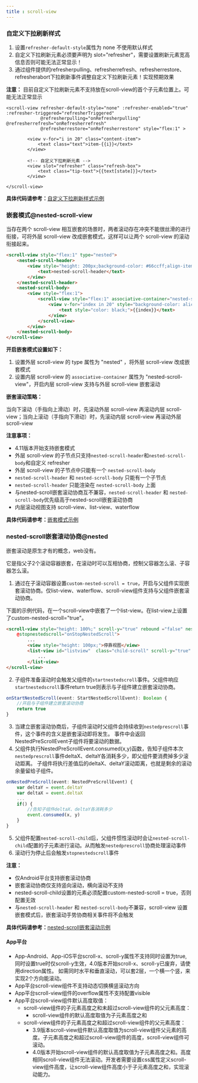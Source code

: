 ```yaml
---
title : scroll-view
---
```


<!-- ## scroll-view -->

<!-- UTSCOMJSON.scroll-view.name -->

<!-- UTSCOMJSON.scroll-view.description -->

<!-- UTSCOMJSON.scroll-view.compatibility -->

<!-- UTSCOMJSON.scroll-view.attribute -->

<!-- UTSCOMJSON.scroll-view.event -->

<!-- UTSCOMJSON.scroll-view.component_type-->

### 自定义下拉刷新样式

1. 设置`refresher-default-style`属性为 none 不使用默认样式
2. 自定义下拉刷新元素必须要声明为 slot="refresher"，需要设置刷新元素宽高信息否则可能无法正常显示！
3. 通过组件提供的refresherpulling、refresherrefresh、refresherrestore、refresherabort下拉刷新事件调整自定义下拉刷新元素！实现预期效果

**注意：** 目前自定义下拉刷新元素不支持放在scroll-view的首个子元素位置上。可能无法正常显示

```vue
<scroll-view refresher-default-style="none" :refresher-enabled="true" :refresher-triggered="refresherTriggered"
			 @refresherpulling="onRefresherpulling" @refresherrefresh="onRefresherrefresh"
			 @refresherrestore="onRefresherrestore" style="flex:1" >

		<view v-for="i in 20" class="content-item">
			<text class="text">item-{{i}}</text>
		</view>

		<!-- 自定义下拉刷新元素 -->
		<view slot="refresher" class="refresh-box">
			<text class="tip-text">{{text[state]}}</text>
		</view>

</scroll-view>
```

**具体代码请参考：**[自定义下拉刷新样式示例](https://gitcode.net/dcloud/hello-uni-app-x/-/blob/alpha/pages/component/scroll-view/scroll-view-custom-refresher-props.uvue)

### 嵌套模式@nested-scroll-view

当存在两个 scroll-view 相互嵌套的场景时，两者滚动存在冲突不能很丝滑的进行衔接，可将外层 scroll-view 改成嵌套模式，这样可以让两个 scroll-view 的滚动衔接起来。

```html
<scroll-view style="flex:1" type="nested">
	<nested-scroll-header>
		<view style="height: 200px;background-color: #66ccff;align-items: center;justify-content: center;">
			<text>nested-scroll-header</text>
		</view>
	</nested-scroll-header>
	<nested-scroll-body>
		<view style="flex:1">
			<scroll-view style="flex:1" associative-container="nested-scroll-view">
				<view v-for="index in 20" style="background-color: aliceblue; height: 80px;justify-content: center;">
					<text style="color: black;">{{index}}</text>
				</view>
			</scroll-view>
		</view>
	</nested-scroll-body>
</scroll-view>
```

**开启嵌套模式设置如下：**

1. 设置外层 scroll-view 的 type 属性为 "nested" ，将外层 scroll-view 改成嵌套模式
2. 设置内层 scroll-view 的 `associative-container` 属性为 "nested-scroll-view"，开启内层 scroll-view 支持与外层 scroll-view 嵌套滚动

**嵌套滚动策略：**

当向下滚动（手指向上滑动）时，先滚动外层 scroll-view 再滚动内层 scroll-view；当向上滚动（手指向下滑动）时，先滚动内层 scroll-view 再滚动外层 scroll-view

**注意事项：**
+ 4.11版本开始支持嵌套模式
+ 外层 scroll-view 的子节点只支持`nested-scroll-header`和`nested-scroll-body`和自定义 refresher
+ 外层 scroll-view 的子节点中只能有一个 `nested-scroll-body`
+ `nested-scroll-header` 和 `nested-scroll-body` 只能有一个子节点
+ `nested-scroll-header` 只能渲染在 `nested-scroll-body` 上面
+ 与nested-scroll嵌套滚动协商互不兼容，`nested-scroll-header` 和 `nested-scroll-body`优先级高于nested-scroll嵌套滚动协商
+ 内层滚动视图支持 scroll-view、list-view、waterflow

**具体代码请参考：**[嵌套模式示例](https://gitcode.net/dcloud/hello-uni-app-x/-/blob/alpha/pages/template/long-list-nested/long-list-nested.uvue)

### nested-scroll嵌套滚动协商@nested

嵌套滚动是原生才有的概念，web没有。

它是指父子2个滚动容器嵌套，在滚动时可以互相协商，控制父容器怎么滚、子容器怎么滚。

1. 通过在子滚动容器设置`custom-nested-scroll = true`，开启与父组件实现嵌套滚动协商。仅list-view、waterflow、scroll-view组件支持与父组件嵌套滚动协商。

下面的示例代码，在一个scroll-view中嵌套了一个list-view。在list-view上设置了custom-nested-scroll="true"。

```html
<scroll-view style="height: 100%;" scroll-y="true" rebound ="false" nested-scroll-child="listview" @startnestedscroll="onStartNestedScroll" @nestedprescroll="onNestedPreScroll"
	@stopnestedscroll="onStopNestedScroll">
		...
		<view style="height: 100px;">停靠视图</view>
		<list-view id="listview"  class="child-scroll" scroll-y="true" custom-nested-scroll="true">
			...
		</list-view>
</scroll-view>
```

2. 子组件准备滚动时会触发父组件的`startnestedscroll`事件。父组件响应`startnestedscroll`事件return true则表示与子组件建立嵌套滚动协商。
```ts
onStartNestedScroll(event: StartNestedScrollEvent): Boolean {
	//开启与子组件建立嵌套滚动协商
	return true
}
```
3. 当建立嵌套滚动协商后，子组件滚动时父组件会持续收到`nestedprescroll`事件，这个事件的含义是嵌套滚动即将发生。
事件中会返回NestedPreScrollEvent子组件将要滚动的数据。
4. 父组件执行NestedPreScrollEvent.consumed(x,y)函数，告知子组件本次`nestedprescroll`事件deltaX、deltaY各消耗多少，即父组件要消费掉多少滚动距离。
子组件将执行差值后的deltaX、deltaY滚动距离，也就是剩余的滚动余量留给子组件。
```ts
onNestedPreScroll(event: NestedPreScrollEvent) {
	var deltaY = event.deltaY
	var deltaX = event.deltaX
	...
	if() {
		//告知子组件deltaX、deltaY各消耗多少
		event.consumed(x, y)
	}
}
```
5. 父组件配置`nested-scroll-child`后，父组件惯性滚动时会让`nested-scroll-child`配置的子元素进行滚动。从而触发`nestedprescroll`协商处理滚动事件
6. 滚动行为停止后会触发`stopnestedscroll`事件

**注意：**
+ 仅Android平台支持嵌套滚动协商
+ 嵌套滚动协商仅支持竖向滚动，横向滚动不支持
+ nested-scroll-child设置的元素必须配置custom-nested-scroll = true，否则配置无效
+ 与`nested-scroll-header` 和 `nested-scroll-body`不兼容，scroll-view 设置嵌套模式后，嵌套滚动手势协商相关事件将不会触发

**具体代码请参考：**[nested-scroll嵌套滚动示例](https://gitcode.net/dcloud/hello-uni-app-x/-/blob/alpha/pages/template/long-list/long-list.uvue)

#### App平台

+ App-Android、App-iOS平台scroll-x、scroll-y属性不支持同时设置为true, 同时设置true时仅scroll-y生效，4.0版本开始scroll-x、scroll-y已废弃，请使用direction属性。
如需同时水平和垂直滚动，可以套2层，一个横一个竖，来实现2个方向能滚动。
+ App平台scroll-view组件不支持动态切换横竖滚动方向
+ App平台scroll-view组件的overflow属性不支持配置visible
+ App平台scroll-view组件默认高度取值：
	- scroll-view组件的子元素高度之和未超过scroll-view组件的父元素高度：
		+ scroll-view组件的默认高度取值为子元素高度之和
	- scroll-view组件的子元素高度之和超过scroll-view组件的父元素高度：
		+ 3.9版本scroll-view组件默认高度取值为scroll-view组件父元素的高度。子元素高度之和超过scroll-view组件的高度，scroll-view组件可滚动。
		+ 4.0版本开始scroll-view组件的默认高度取值为子元素高度之和。高度相同scroll-view组件无法滚动。开发者需要设置css属性定义scroll-view组件高度，让scroll-view组件高度小于子元素高度之和，实现滚动能力。

<!-- UTSCOMJSON.scroll-view.children -->

<!-- UTSCOMJSON.scroll-view.example -->

<!-- UTSCOMJSON.scroll-view.reference -->

